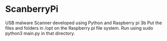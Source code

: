 # ScanberryPi
USB malware Scanner developed using Python and Raspberry pi 3b
Put the files and folders in /opt on the Raspberry pi file system.
Run using sudo python3 main.py in that directory.
